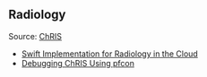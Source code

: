 ## Radiology
Source: [ChRIS](https://github.com/FNNDSC)

 -  [Swift Implementation for Radiology in the Cloud](Swift-Implementation-for-Radiology-in-the-Cloud.html)
 -  [Debugging ChRIS Using pfcon](Debugging-ChRIS-using-pfcon.html)
